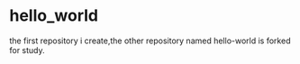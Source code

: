 # hello_world
the first repository i create,the other repository named hello-world is forked for study.
